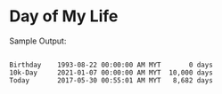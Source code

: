 # Day of My Life

Sample Output:

```

Birthday  	1993-08-22 00:00:00 AM MYT	     0 days
10k-Day   	2021-01-07 00:00:00 AM MYT	10,000 days
Today     	2017-05-30 00:55:01 AM MYT	 8,682 days

```